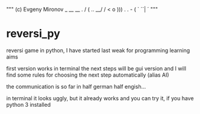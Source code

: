 """
(c) Evgeny Mironov
            _             __
    __ . /  ( ..      __/ /
<   o  )))       . . -  \(
    `   ´´\| ´
"""
# reversi_py
reversi game in python, I have started last weak for programming learning aims

first version works in terminal
the next steps will be gui version
and I will find some rules for choosing the next step automatically (alias AI)

the communication is so far in half german half engish...

in terminal it looks uggly, but it already works and you can try it, if you have python 3 installed

